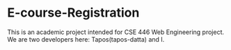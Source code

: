 # E-course-Registration
This is an academic project intended for CSE 446 Web Engineering project. We are two developers here: Tapos(tapos-datta) and I.
